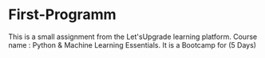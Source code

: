 # First-Programm

This is a small assignment from the Let'sUpgrade learning platform.
Course name : Python & Machine Learning Essentials. It is a Bootcamp for (5 Days)
